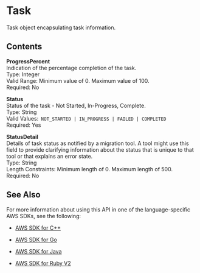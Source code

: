 # Task<a name="API_Task"></a>

Task object encapsulating task information\.

## Contents<a name="API_Task_Contents"></a>

 **ProgressPercent**   
Indication of the percentage completion of the task\.  
Type: Integer  
Valid Range: Minimum value of 0\. Maximum value of 100\.  
Required: No

 **Status**   
Status of the task \- Not Started, In\-Progress, Complete\.  
Type: String  
Valid Values:` NOT_STARTED | IN_PROGRESS | FAILED | COMPLETED`   
Required: Yes

 **StatusDetail**   
Details of task status as notified by a migration tool\. A tool might use this field to provide clarifying information about the status that is unique to that tool or that explains an error state\.  
Type: String  
Length Constraints: Minimum length of 0\. Maximum length of 500\.  
Required: No

## See Also<a name="API_Task_SeeAlso"></a>

For more information about using this API in one of the language\-specific AWS SDKs, see the following:

+  [AWS SDK for C\+\+](http://docs.aws.amazon.com/goto/SdkForCpp/AWSMigrationHub-2017-05-31/Task) 

+  [AWS SDK for Go](http://docs.aws.amazon.com/goto/SdkForGoV1/AWSMigrationHub-2017-05-31/Task) 

+  [AWS SDK for Java](http://docs.aws.amazon.com/goto/SdkForJava/AWSMigrationHub-2017-05-31/Task) 

+  [AWS SDK for Ruby V2](http://docs.aws.amazon.com/goto/SdkForRubyV2/AWSMigrationHub-2017-05-31/Task) 